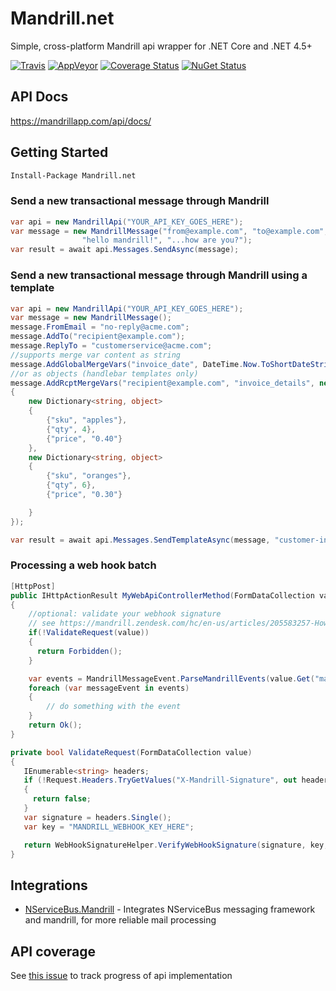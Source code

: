 Mandrill.net
============

Simple, cross-platform Mandrill api wrapper for .NET Core and .NET 4.5+

[![Travis](https://travis-ci.org/feinoujc/Mandrill.net.svg?branch=master)](https://travis-ci.org/feinoujc/Mandrill.net)
[![AppVeyor](https://ci.appveyor.com/api/projects/status/kfgnqdmrvhlc36co/branch/master?svg=true)](https://ci.appveyor.com/project/feinoujc/mandrill-net/branch/master)
[![Coverage Status](https://coveralls.io/repos/github/feinoujc/Mandrill.net/badge.svg)](https://coveralls.io/github/feinoujc/Mandrill.net)
<a href="http://www.nuget.org/packages/Mandrill.net/"><img src="https://img.shields.io/nuget/v/Mandrill.net.svg" title="NuGet Status"></a>

## API Docs

https://mandrillapp.com/api/docs/

## Getting Started

```ps
Install-Package Mandrill.net
```

### Send a new transactional message through Mandrill

```cs
var api = new MandrillApi("YOUR_API_KEY_GOES_HERE");
var message = new MandrillMessage("from@example.com", "to@example.com",
                "hello mandrill!", "...how are you?");
var result = await api.Messages.SendAsync(message);
```

### Send a new transactional message through Mandrill using a template
```cs
var api = new MandrillApi("YOUR_API_KEY_GOES_HERE");
var message = new MandrillMessage();
message.FromEmail = "no-reply@acme.com";
message.AddTo("recipient@example.com");
message.ReplyTo = "customerservice@acme.com";
//supports merge var content as string
message.AddGlobalMergeVars("invoice_date", DateTime.Now.ToShortDateString());
//or as objects (handlebar templates only)
message.AddRcptMergeVars("recipient@example.com", "invoice_details", new[]
{
    new Dictionary<string, object>
    {
        {"sku", "apples"},
        {"qty", 4},
        {"price", "0.40"}
    },
    new Dictionary<string, object>
    {
        {"sku", "oranges"},
        {"qty", 6},
        {"price", "0.30"}

    }
});

var result = await api.Messages.SendTemplateAsync(message, "customer-invoice");

```

### Processing a web hook batch

```cs
[HttpPost]
public IHttpActionResult MyWebApiControllerMethod(FormDataCollection value)
{
    //optional: validate your webhook signature
    // see https://mandrill.zendesk.com/hc/en-us/articles/205583257-How-to-Authenticate-Webhook-Requests
    if(!ValidateRequest(value))
    {
      return Forbidden();
    }

    var events = MandrillMessageEvent.ParseMandrillEvents(value.Get("mandrill_events"));
    foreach (var messageEvent in events)
    {
        // do something with the event
    }
    return Ok();
}

private bool ValidateRequest(FormDataCollection value)
{
   IEnumerable<string> headers;
   if (!Request.Headers.TryGetValues("X-Mandrill-Signature", out headers))
   {
     return false;
   }
   var signature = headers.Single();
   var key = "MANDRILL_WEBHOOK_KEY_HERE";

   return WebHookSignatureHelper.VerifyWebHookSignature(signature, key, Request.RequestUri, value.ReadAsNameValueCollection());
}
```

## Integrations

* [NServiceBus.Mandrill](https://github.com/feinoujc/NServiceBus.Mandrill) - Integrates NServiceBus messaging framework and mandrill, for more reliable mail processing

## API coverage



See [this issue](https://github.com/feinoujc/Mandrill.net/issues/1) to track progress of api implementation
